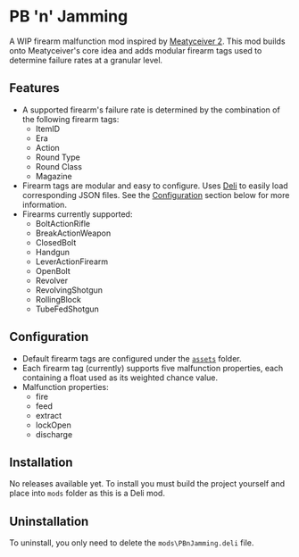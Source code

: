 # PB 'n' Jamming 

A WIP firearm malfunction mod inspired by [Meatyceiver 2](https://github.com/potatoes1286/H3VR.Meatyceiver2). This mod builds onto Meatyceiver's core idea and adds modular firearm tags used to determine failure rates at a granular level.

## Features
- A supported firearm's failure rate is determined by the combination of the following firearm tags:
  - ItemID
  - Era
  - Action
  - Round Type
  - Round Class
  - Magazine
- Firearm tags are modular and easy to configure. Uses [Deli](https://github.com/Deli-Counter/Deli) to easily load corresponding JSON files. See the [Configuration](https://github.com/Maiq-The-Dude/PBnJamming#configuration) section below for more information.
- Firearms currently supported:
  - BoltActionRifle
  - BreakActionWeapon
  - ClosedBolt
  - Handgun
  - LeverActionFirearm
  - OpenBolt
  - Revolver
  - RevolvingShotgun
  - RollingBlock
  - TubeFedShotgun  
  
## Configuration
- Default firearm tags are configured under the [`assets`](https://github.com/Maiq-The-Dude/PBnJamming/tree/main/PBnJamming/assets) folder. 
- Each firearm tag (currently) supports five malfunction properties, each containing a float used as its weighted chance value.
- Malfunction properties:
  - fire
  - feed
  - extract
  - lockOpen
  - discharge
  
## Installation
No releases available yet. To install you must build the project yourself and place into `mods` folder as this is a Deli mod.

## Uninstallation
To uninstall, you only need to delete the `mods\PBnJamming.deli` file.
